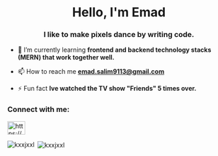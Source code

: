 <h1 align="center">Hello, I'm Emad</h1>
<h3 align="center">I like to make pixels dance by writing code.</h3>

- 🌱 I’m currently learning **frontend and backend technology stacks (MERN) that work together well.**

- 📫 How to reach me **emad.salim9113@gmail.com**

- ⚡ Fun fact **Ive watched the TV show "Friends" 5 times over.**

<h3 align="left">Connect with me:</h3>
<p align="left">
<a href="https://linkedin.com/in/https://www.linkedin.com/in/emad-salim-b363971b6/" target="blank"><img align="center" src="https://raw.githubusercontent.com/rahuldkjain/github-profile-readme-generator/master/src/images/icons/Social/linked-in-alt.svg" alt="https://www.linkedin.com/in/emad-salim-b363971b6/" height="30" width="40" /></a>
</p>

<p><img align="left" src="https://github-readme-stats.vercel.app/api/top-langs?username=kxxjxxl&show_icons=true&theme=dark&locale=en&layout=compact" alt="kxxjxxl" /></p>

<p>&nbsp;<img align="center" src="https://github-readme-stats.vercel.app/api?username=kxxjxxl&show_icons=true&locale=en" alt="kxxjxxl" /></p>
